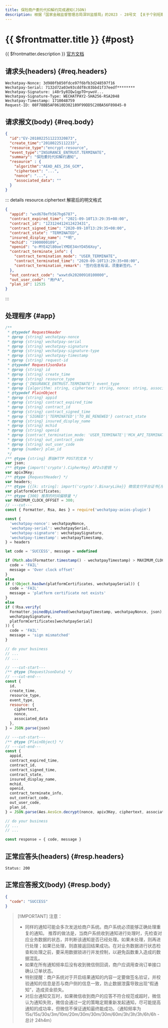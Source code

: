 ```yaml
---
title: 保险商户委托代扣解约完成通知(JSON)
description: 根据「国家金融监督管理总局深圳监督局」的2023 - 28号文 【关于个别短期健康险业务中存在问题及相关风险的通报】的精神指导，微信支付期望做到“让用户清晰签约、明确通知、有感扣费”。签约、解约成功后（包含用户主动解约），微信会把相关签约、解约信息异步通知给商户。
---
```


# {{ $frontmatter.title }} {#post}

{{ $frontmatter.description }} [官方文档](https://pay.weixin.qq.com/docs/merchant/apis/insurance-entrusted-payment/contract-alter-notify.html)

## 请求头(headers) {#req.headers}

```ansi
Wechatpay-Nonce: 3d980fb850fdce97f6bfb3d248597f16
Wechatpay-Serial: 7132d72a03e93cddf8c03bbd1f37eedf********
Wechatpay-Signature: i48r5y8IQw1qpTO+ywoV...
Wechatpay-Signature-Type: WECHATPAY2-SHA256-RSA2048
Wechatpay-Timestamp: 1710048759
Request-ID: 08F78BB5AF0610D302189F99DD5C20BA56F89845-0
```

## 请求报文(body) {#req.body}

```json
{
  "id":"EV-2018022511223320873",
  "create_time":"20180225112233",
  "resource_type":"encrypt-resource",
  "event_type":"INSURANCE_ENTRUST.TERMINATE",
  "summary": "保险委托代扣解约通知",
  "resource" : {
    "algorithm":"AEAD_AES_256_GCM",
    "ciphertext": "...",
    "nonce": "...",
    "associated_data": ""
  }
}
```

::: details resource.ciphertext 解密后的明文格式

```json
{
  "appid": "wxd678efh567hg6787",
  "contract_expired_time": "2021-09-10T13:29:35+08:00",
  "contract_id": "123124412412423431",
  "contract_signed_time": "2020-09-10T13:29:35+08:00",
  "contract_state": "TERMINATED",
  "insured_display_name": "*明",
  "mchid": "1900000109",
  "openid": "o-MYE42l80oelYMDE34nYD456Xoy",
  "contract_terminate_info": {
    "contract_termination_mode": "USER_TERMINATE",
    "contract_terminated_time": "2020-09-10T13:29:35+08:00",
    "contract_termination_remark": "签约信息有误，须重新签约。"
  },
  "out_contract_code": "wxwtdk20200910100000",
  "out_user_code": "用户A",
  "plan_id": 12535
}
```
:::

## 处理程序 {#app}

```js twoslash
/**
 * @typedef RequestHeader
 * @prop {string} wechatpay-nonce
 * @prop {string} wechatpay-serial
 * @prop {string} wechatpay-signature
 * @prop {string} wechatpay-signature-type
 * @prop {string} wechatpay-timestamp
 * @prop {string} request-id
 * @typedef RequestJsonData
 * @prop {string} id
 * @prop {string} create_time
 * @prop {string} resource_type
 * @prop {'INSURANCE_ENTRUST.TERMINATE'} event_type
 * @prop {{algorithm: string, ciphertext: string, nonce: string, associated_data: string}} resource
 * @typedef PlainObject
 * @prop {string} appid
 * @prop {string} contract_expired_time
 * @prop {string} contract_id
 * @prop {string} contract_signed_time
 * @prop {'SIGNED'|'TERMINATED'|'TO_BE_RENEWED'} contract_state
 * @prop {string} insured_display_name
 * @prop {string} mchid
 * @prop {string} openid
 * @prop {contract_termination_mode: 'USER_TERMINATE'|'MCH_API_TERMINATE'|'WEPAY_WEB_TERMINATE'|'CUSTOMER_SERVICE_TERMINATE'|'SYSTEM_TERMINATE', contract_terminated_time: string, contract_termination_remark: string}} contract_terminate_info
 * @prop {string} out_contract_code
 * @prop {string} out_user_code
 * @prop {number} plan_id
 */
/** @type {string} 原始HTTP POST的文本 */
var json;
/** @type {import('crypto').CipherKey} APIv3密钥 */
var apiv3Key;
/** @type {RequestHeader} */
var headers;
/** @type {{[k: string]: import('crypto').BinaryLike}} 微信支付平台证书{序列号:实例}键值对 */
var platformCertificates;
/** @type {300} 推荐的时间偏移量 */
var MAXIMUM_CLOCK_OFFSET = 300;
// ---cut---
const { Formatter, Rsa, Aes } = require('wechatpay-axios-plugin')

const {
  'wechatpay-nonce': wechatpayNonce,
  'wechatpay-serial': wechatpaySerial,
  'wechatpay-signature': wechatpaySignature,
  'wechatpay-timestamp': wechatpayTimestamp,
} = headers

let code = 'SUCCESS', message = undefined

if (Math.abs(Formatter.timestamp() - wechatpayTimestamp) > MAXIMUM_CLOCK_OFFSET) {
  code = 'FAIL'
  message = 'Over clock offset'
}
else
if (!Object.hasOwn(platformCertificates, wechatpaySerial)) {
  code = 'FAIL'
  message = 'platform certificate not exists'
}
else
if (!Rsa.verify(
  Formatter.joinedByLineFeed(wechatpayTimestamp, wechatpayNonce, json),
  wechatpaySignature,
  platformCertificates[wechatpaySerial]
)) {
  code = 'FAIL'
  message = 'sign mismatched'
}

// do your business
// ...
// ...

// ---cut-start---
/** @type {RequestJsonData} */
// ---cut-end---
const {
  id,
  create_time,
  resource_type,
  event_type,
  resource: {
    ciphertext,
    nonce,
    associated_data
  },
} = JSON.parse(json)

// ---cut-start---
/** @type {PlainObject} */
// ---cut-end---
const {
  appid,
  contract_expired_time,
  contract_id,
  contract_signed_time,
  contract_state,
  insured_display_name,
  mchid,
  openid,
  contract_terminate_info,
  out_contract_code,
  out_user_code,
  plan_id,
} = JSON.parse(Aes.AesGcm.decrypt(nonce, apiv3Key, ciphertext, associated_data))

// do your business
// ...
// ...

const response = { code, message }
```

## 正常应答头(headers) {#resp.headers}

```ansi
Status: 200
```

## 正常应答报文(body) {#resp.body}

```json
{
  "code": "SUCCESS"
}
```

> [!IMPORTANT] 注意：
> - 同样的通知可能会多次发送给商户系统。商户系统必须能够正确处理重复的通知。 推荐的做法是，当商户系统收到通知进行处理时，先检查对应业务数据的状态，并判断该通知是否已经处理。如果未处理，则再进行处理；如果已处理，则直接返回结果成功。在对业务数据进行状态检查和处理之前，要采用数据锁进行并发控制，以避免函数重入造成的数据混乱。
> - 如果在所有通知频率后没有收到微信侧回调，商户应调用查询订单接口确认订单状态。
> - 特别提醒：商户系统对于开启结果通知的内容一定要做签名验证，并校验通知的信息是否与商户侧的信息一致，防止数据泄露导致出现“假通知”，造成资金损失。
> - 对后台通知交互时，如果微信收到商户的应答不符合规范或超时，微信认为通知失败，微信会通过一定的策略定期重新发起通知，尽可能提高通知的成功率，但微信不保证通知最终能成功。（通知频率为15s/15s/30s/3m/10m/20m/30m/30m/30m/60m/3h/3h/3h/6h/6h - 总计 24h4m）
